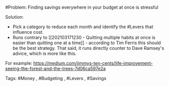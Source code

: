 #Problem: Finding savings everywhere in your budget at once is stressful

Solution: 

- Pick a category to reduce each month and identify the #Levers  that influence cost. 
- Runs contrary to [[202103171230 - Quitting multiple habits at once is easier than quitting one at a time]] - according to Tim Ferris this should be the best strategy. That said, it runs directly counter to Dave Ramsey's advice, which is more like this. 

For example: https://medium.com/jimmys-ten-cents/life-improvement-seeing-the-forest-and-the-trees-7d06ca597e2a

Tags: #Money , #Budgeting , #Levers , #Savings 


